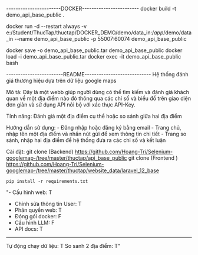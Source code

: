 
-----------------------DOCKER------------------------ 
docker build -t demo_api_base_public .

docker run -d --restart always -v e:/Student/ThucTap/thuctap/DOCKER_DEMO/demo/data_in:/_app_/demo/data_in --name demo_api_base_public -p 55007:60074 demo_api_base_public


docker save -o demo_api_base_public.tar demo_api_base_public
docker load -i demo_api_base_public.tar
docker exec -it demo_api_base_public bash

------------------------README----------------------------
Hệ thống đánh giá thương hiệu dựa trên dữ liệu google maps

Mô tả: Đây là một webb giúp người dùng có thể tìm kiếm và đánh giá khách quan về một địa điểm nào đó thông qua các chỉ số và biểu đồ trên giao diện đơn giản và sử dụng API nôi bộ với xác thực API-Key.

Tính năng: Đánh giá một địa điểm cụ thể hoặc so sánh giữa hai địa điểm

Hướng dẫn sử dụng:
    - Đăng nhập hoặc đăng ký bằng email
    - Trang chủ, nhập tên một địa điểm và nhấn nút gửi để xem thông tin chi tiết
    - Trang so sánh, nhập hai địa điểm để hệ thống đưa ra các chỉ số và kết luận

Cài đặt:
    git clone (Backend) https://github.com/Hoang-Tri/Selenium-googlemap-/tree/master/thuctap/api_base_public
    git clone (Frontend ) https://github.com/Hoang-Tri/Selenium-googlemap-/tree/master/thuctap/website_data/laravel_12_base

    pip install -r requirements.txt


"- Cấu hình web: T
- Chỉnh sửa thông tin User: T
- Phân quyền web: T
- Đóng gói docker: F
- Cấu hình LLM: F
- API docs: T
----
Tự động chạy dữ liệu: T
So sanh 2 địa điểm: T"